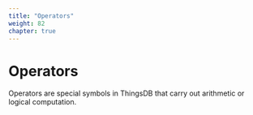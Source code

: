 ```yaml
---
title: "Operators"
weight: 82
chapter: true
---
```


# Operators

Operators are special symbols in ThingsDB that carry out arithmetic or logical computation.
